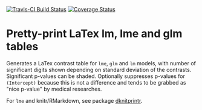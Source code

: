 [![Travis-CI Build Status](https://travis-ci.org/dmenne/dlatex.svg?branch=master)](https://travis-ci.org/dmenne/dlatex) [![Coverage Status](https://coveralls.io/repos/dmenne/dlatex/badge.svg?branch=master&service=github)](https://coveralls.io/github/dmenne/dlatex?branch=master)


# Pretty-print LaTex lm, lme and glm tables

Generates a LaTex contrast table for `lme`, `glm` and `lm` models, with number of significant digits shown depending on standard deviation of the contrasts. Significant p-values can be shaded. Optionally suppresses p-values for `(Intercept)` because this is not a difference and tends to be grabbed as "nice p-value" by medical researches.

For `lme` and knitr/RMarkdown,  see package  [dknitprintr](https://github.com/dmenne/dknitprintr).
